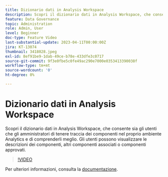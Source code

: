 ```yaml
---
title: Dizionario dati in Analysis Workspace
description: Scopri il dizionario dati in Analysis Workspace, che consente sia gli utenti che gli amministratori di tenere traccia dei componenti nel proprio ambiente Analytics e di comprenderli meglio. Gli utenti possono visualizzare le descrizioni dei componenti, altri componenti associati o componenti approvati.
feature: Data Governance
topic: Administration
role: Admin, User
level: Beginner
doc-type: Feature Video
last-substantial-update: 2023-04-11T00:00:00Z
jira: KT-13074
thumbnail: 3418028.jpeg
exl-id: 8ef91be9-1dab-49ce-b78e-433dfe3c0717
source-git-commit: 9f3e0fbe5c0fe49ac290e7000e0353413390038f
workflow-type: tm+mt
source-wordcount: '0'
ht-degree: 0%

---
```


# Dizionario dati in Analysis Workspace

Scopri il dizionario dati in Analysis Workspace, che consente sia gli utenti che gli amministratori di tenere traccia dei componenti nel proprio ambiente Analytics e di comprenderli meglio. Gli utenti possono visualizzare le descrizioni dei componenti, altri componenti associati o componenti approvati.

>[!VIDEO](https://video.tv.adobe.com/v/3418028/?quality=12&learn=on)

Per ulteriori informazioni, consulta la [documentazione](https://experienceleague.adobe.com/docs/analytics/analyze/analysis-workspace/components/data-dictionary/data-dictionary-overview.html?lang=it).
